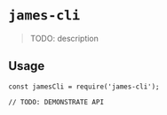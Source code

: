 # `james-cli`

> TODO: description

## Usage

```
const jamesCli = require('james-cli');

// TODO: DEMONSTRATE API
```
